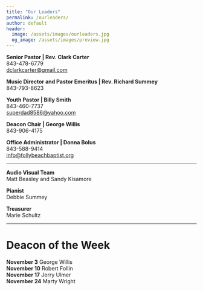 ```yaml
---
title: "Our Leaders"
permalink: /ourleaders/
author: default
header:
  image: /assets/images/ourleaders.jpg
  og_image: /assets/images/preview.jpg
---
```


**Senior Pastor | Rev. Clark Carter**  
<i class="fas fa-mobile-alt fa-fw"></i> 843-478-6779  
<i class="far fa-envelope fa-fw"></i> dclarkcarter@gmail.com

**Music Director and Pastor Emeritus | Rev. Richard Summey**  
<i class="fas fa-mobile-alt fa-fw"></i> 843-793-8623

**Youth Pastor | Billy Smith**  
<i class="fas fa-mobile-alt fa-fw"></i> 843-460-7737  
<i class="far fa-envelope fa-fw"></i> superdad8586@yahoo.com

**Deacon Chair | George Willis**  
<i class="fas fa-mobile-alt fa-fw"></i> 843-906-4175

**Office Administrator | Donna Bolus**  
<i class="fas fa-mobile-alt fa-fw"></i> 843-588-9414  
<i class="far fa-envelope fa-fw"></i> info@follybeachbaptist.org

---

**Audio Visual Team**  
Matt Beasley and Sandy Kisamore

**Pianist**  
Debbie Summey

**Treasurer**  
Marie Schultz

---

# Deacon of the Week

**November 3** George Willis  
**November 10** Robert Follin  
**November 17** Jerry Ulmer  
**November 24** Marty Wright  

